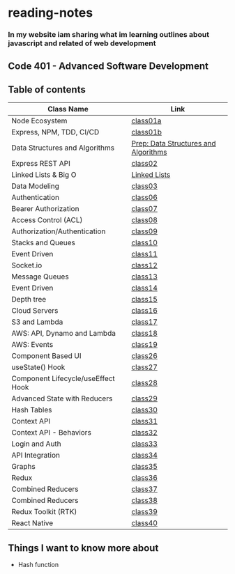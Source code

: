 # reading-notes

### In my website iam sharing what im learning outlines about javascript and related of web development

## Code 401 - Advanced Software Development

## Table of contents

| Class Name                         | Link                                                            |
| ---------------------------------- | --------------------------------------------------------------- |
| Node Ecosystem                     | [class01a](./class01a.md)                                       |
| Express, NPM, TDD, CI/CD           | [class01b](./class01b.md)                                       |
| Data Structures and Algorithms     | [Prep: Data Structures and Algorithms](./DataStructuresAlgo.md) |
| Express REST API                   | [class02](./class02.md)                                         |
| Linked Lists & Big O               | [Linked Lists](./linkedlist.md)                                 |
| Data Modeling                      | [class03](./modeling.md)                                        |
| Authentication                     | [class06](./class06.md)                                         |
| Bearer Authorization               | [class07](./class07.md)                                         |
| Access Control (ACL)               | [class08](./class08.md)                                         |
| Authorization/Authentication       | [class09](./class09.md)                                         |
| Stacks and Queues                  | [class10](./class10.md)                                         |
| Event Driven                       | [class11](./class11.md)                                         |
| Socket.io                          | [class12](./class12.md)                                         |
| Message Queues                     | [class13](./class13.md)                                         |
| Event Driven                       | [class14](./class14.md)                                         |
| Depth tree                         | [class15](./class15.md)                                         |
| Cloud Servers                      | [class16](./class16.md)                                         |
| S3 and Lambda                      | [class17](./class17.md)                                         |
| AWS: API, Dynamo and Lambda        | [class18](./class18.md)                                         |
| AWS: Events                        | [class19](./class19.md)                                         |
| Component Based UI                 | [class26](./class26.md)                                         |
| useState() Hook                    | [class27](./class27.md)                                         |
| Component Lifecycle/useEffect Hook | [class28](./class28.md)                                         |
| Advanced State with Reducers       | [class29](./class29.md)                                         |
| Hash Tables                        | [class30](./class30.md)                                         |
| Context API                        | [class31](./class31.md)                                         |
| Context API - Behaviors            | [class32](./class32.md)                                         |
| Login and Auth                     | [class33](./class33.md)                                         |
| API Integration                    | [class34](./class34.md)                                         |
| Graphs                             | [class35](./class35.md)                                         |
| Redux                              | [class36](./class36.md)                                         |
| Combined Reducers                  | [class37](./class37.md)                                         |
| Combined Reducers                  | [class38](./class38.md)                                         |
|Redux Toolkit (RTK)                 | [class39](./class39.md)                                         |
|React Native                        | [class40](./class40.md)                                         |

## Things I want to know more about

- Hash function
